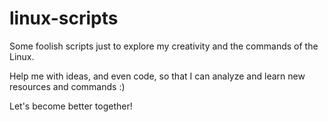 # linux-scripts
Some foolish scripts just to explore my creativity and the commands of the Linux.

Help me with ideas, and even code, so that I can analyze and learn new resources and commands :)

Let's become better together!
